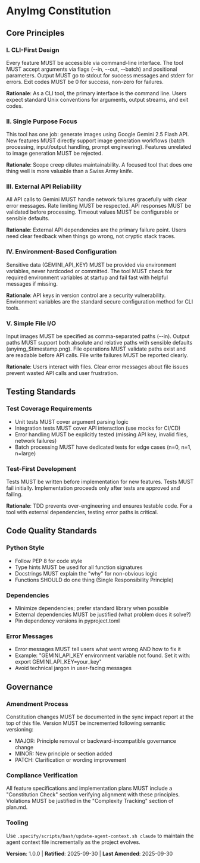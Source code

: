 # AnyImg Constitution

<!--
Constitution Sync Impact Report:
- Version change: NEW → 1.0.0
- Principles established:
  1. CLI-First Design (NEW)
  2. Single Purpose Focus (NEW)
  3. External API Reliability (NEW)
  4. Environment-Based Configuration (NEW)
  5. Simple File I/O (NEW)
- Templates requiring updates:
  ✅ plan-template.md (references constitution check)
  ✅ spec-template.md (no changes required)
  ✅ tasks-template.md (no changes required)
  ✅ agent-file-template.md (no changes required)
- Follow-up TODOs: None
-->

## Core Principles

### I. CLI-First Design
Every feature MUST be accessible via command-line interface. The tool MUST accept arguments via flags (--in, --out, --batch) and positional parameters. Output MUST go to stdout for success messages and stderr for errors. Exit codes MUST be 0 for success, non-zero for failures.

**Rationale**: As a CLI tool, the primary interface is the command line. Users expect standard Unix conventions for arguments, output streams, and exit codes.

### II. Single Purpose Focus
This tool has one job: generate images using Google Gemini 2.5 Flash API. New features MUST directly support image generation workflows (batch processing, input/output handling, prompt engineering). Features unrelated to image generation MUST be rejected.

**Rationale**: Scope creep dilutes maintainability. A focused tool that does one thing well is more valuable than a Swiss Army knife.

### III. External API Reliability
All API calls to Gemini MUST handle network failures gracefully with clear error messages. Rate limiting MUST be respected. API responses MUST be validated before processing. Timeout values MUST be configurable or sensible defaults.

**Rationale**: External API dependencies are the primary failure point. Users need clear feedback when things go wrong, not cryptic stack traces.

### IV. Environment-Based Configuration
Sensitive data (GEMINI_API_KEY) MUST be provided via environment variables, never hardcoded or committed. The tool MUST check for required environment variables at startup and fail fast with helpful messages if missing.

**Rationale**: API keys in version control are a security vulnerability. Environment variables are the standard secure configuration method for CLI tools.

### V. Simple File I/O
Input images MUST be specified as comma-separated paths (--in). Output paths MUST support both absolute and relative paths with sensible defaults (anyimg_$timestamp.png). File operations MUST validate paths exist and are readable before API calls. File write failures MUST be reported clearly.

**Rationale**: Users interact with files. Clear error messages about file issues prevent wasted API calls and user frustration.

## Testing Standards

### Test Coverage Requirements
- Unit tests MUST cover argument parsing logic
- Integration tests MUST cover API interaction (use mocks for CI/CD)
- Error handling MUST be explicitly tested (missing API key, invalid files, network failures)
- Batch processing MUST have dedicated tests for edge cases (n=0, n=1, n=large)

### Test-First Development
Tests MUST be written before implementation for new features. Tests MUST fail initially. Implementation proceeds only after tests are approved and failing.

**Rationale**: TDD prevents over-engineering and ensures testable code. For a tool with external dependencies, testing error paths is critical.

## Code Quality Standards

### Python Style
- Follow PEP 8 for code style
- Type hints MUST be used for all function signatures
- Docstrings MUST explain the "why" for non-obvious logic
- Functions SHOULD do one thing (Single Responsibility Principle)

### Dependencies
- Minimize dependencies; prefer standard library when possible
- External dependencies MUST be justified (what problem does it solve?)
- Pin dependency versions in pyproject.toml

### Error Messages
- Error messages MUST tell users what went wrong AND how to fix it
- Example: "GEMINI_API_KEY environment variable not found. Set it with: export GEMINI_API_KEY=your_key"
- Avoid technical jargon in user-facing messages

## Governance

### Amendment Process
Constitution changes MUST be documented in the sync impact report at the top of this file. Version MUST be incremented following semantic versioning:
- MAJOR: Principle removal or backward-incompatible governance change
- MINOR: New principle or section added
- PATCH: Clarification or wording improvement

### Compliance Verification
All feature specifications and implementation plans MUST include a "Constitution Check" section verifying alignment with these principles. Violations MUST be justified in the "Complexity Tracking" section of plan.md.

### Tooling
Use `.specify/scripts/bash/update-agent-context.sh claude` to maintain the agent context file incrementally as the project evolves.

**Version**: 1.0.0 | **Ratified**: 2025-09-30 | **Last Amended**: 2025-09-30